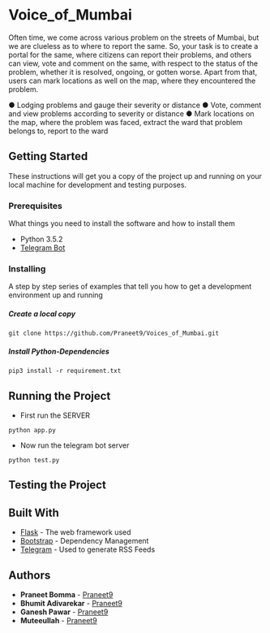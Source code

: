 # Voice_of_Mumbai
Often time, we come across various problem on the streets of Mumbai, but we are clueless as to where to report the same. So, your task is to create a portal for the same, where citizens can report their problems, and others can view, vote and comment on the same, with respect to the status of the problem, whether it is resolved, ongoing, or gotten worse. Apart from that, users can mark locations as well on the map, where they encountered the problem.

● Lodging problems and gauge their severity or distance
● Vote, comment and view problems according to severity or distance
● Mark locations on the map, where the problem was faced, extract the ward that problem belongs to, report to the ward

## Getting Started

These instructions will get you a copy of the project up and running on your local machine for development and testing purposes.

### Prerequisites

What things you need to install the software and how to install them

* Python 3.5.2
* [Telegram Bot](https://docs.microsoft.com/en-us/azure/bot-service/bot-service-channel-connect-telegram?view=azure-bot-service-4.0)


### Installing

A step by step series of examples that tell you how to get a development environment up and running

##### Create a local copy 
```
git clone https://github.com/Praneet9/Voices_of_Mumbai.git
```
##### Install Python-Dependencies
```
pip3 install -r requirement.txt
```


## Running the Project
* First run the SERVER 

```
python app.py
```
* Now run the telegram bot server

```
python test.py
```
## Testing the Project



## Built With

* [Flask](http://www.dropwizard.io/1.0.2/docs/) - The web framework used
* [Bootstrap](https://maven.apache.org/) - Dependency Management
* [Telegram](https://rometools.github.io/rome/) - Used to generate RSS Feeds



## Authors

* **Praneet Bomma** - [Praneet9](https://github.com/PurpleBooth)
* **Bhumit Adivarekar** - [Praneet9](https://github.com/PurpleBooth)
* **Ganesh Pawar** - [Praneet9](https://github.com/PurpleBooth)
* **Muteeullah** - [Praneet9](https://github.com/PurpleBooth)




